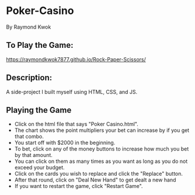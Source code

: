 # Poker-Casino
By Raymond Kwok

To Play the Game:
------------------
https://raymondkwok7877.github.io/Rock-Paper-Scissors/

Description:
--------------
A side-project I built myself using HTML, CSS, and JS. 

Playing the Game
---------------------
- Click on the html file that says "Poker Casino.html".
- The chart shows the point multipliers your bet can increase by if you get that combo.
- You start off with $2000 in the beginning. 
- To bet, click on any of the money buttons to increase how much you bet by that amount. 
- You can click on them as many times as you want as long as you do not exceed your budget.
- Click on the cards you wish to replace and click the "Replace" button.
- After that round, click on "Deal New Hand" to get dealt a new hand
- If you want to restart the game, click "Restart Game".
